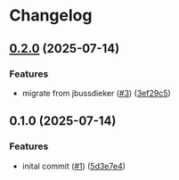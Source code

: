 # Changelog

## [0.2.0](https://github.com/jbussdieker/jbussdieker-config/compare/v0.1.0...v0.2.0) (2025-07-14)


### Features

* migrate from jbussdieker ([#3](https://github.com/jbussdieker/jbussdieker-config/issues/3)) ([3ef29c5](https://github.com/jbussdieker/jbussdieker-config/commit/3ef29c50a86cb78aa96bcd2559a30adb03527125))

## 0.1.0 (2025-07-14)


### Features

* inital commit ([#1](https://github.com/jbussdieker/jbussdieker-config/issues/1)) ([5d3e7e4](https://github.com/jbussdieker/jbussdieker-config/commit/5d3e7e40f13ebf21d18d40d221fd087dcd598706))
